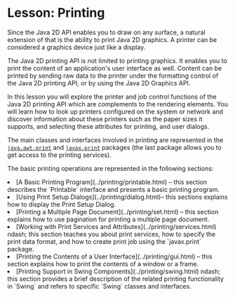
# Lesson: Printing

Since the Java 2D API enables you to draw on any surface, a natural extension of that is the ability to print Java 2D graphics. A printer can be considered a graphics device just like a display.

The Java 2D printing API is not limited to printing graphics. It enables you to print the content of an application's user interface as well. Content can be printed by sending raw data to the printer under the formatting control of the Java 2D printing API, or by using the Java 2D Graphics API.

In this lesson you will explore the printer and job control functions of the Java 2D printing API which are complements to the rendering elements. You will learn how to look up printers configured on the system or network and discover information about these printers such as the paper sizes it supports, and selecting these attributes for printing, and user dialogs.

The main classes and interfaces involved in printing are represented in the 
[`java.awt.print`](https://docs.oracle.com/javase/8/docs/api/java/awt/print/package-frame.html) and
[`javax.print`](https://docs.oracle.com/javase/8/docs/api/javax/print/package-frame.html) packages (the last package allows you to get access to the printing services).

The basic printing operations are represented in the following sections:

<li>
[A Basic Printing Program](../printing/printable.html) &#8211; this section describes the `Printable` interface and presents a basic printing program.</li>
<li>
[Using Print Setup Dialogs](../printing/dialog.html)&#8211; this sections explains how to display the Print Setup Dialog.</li>
<li>
[Printing a Multiple Page Document](../printing/set.html) &#8211; this section explains how to use pagination for printing a multiple page document.</li>
<li>
[Working with Print Services and Attributes](../printing/services.html) ndash; this section teaches you about print services, how to specify the print data format, and how to create print job using the `javax.print` package.</li>
<li>
[Printing the Contents of a User Interface](../printing/gui.html) &#8211; this section explains how to print the contents of a window or a frame.</li>
<li>
[Printing Support in Swing Components](../printing/swing.html) ndash; this section provides a brief description of the related printing functionality in `Swing` and refers to specific `Swing` classes and interfaces.</li>
